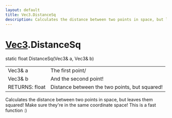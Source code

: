 ```yaml
---
layout: default
title: Vec3.DistanceSq
description: Calculates the distance between two points in space, but leaves them squared! Make sure they're in the same coordinate space! This is a fast function .)
---
```

# [Vec3]({{site.url}}/Pages/Reference/Vec3.html).DistanceSq

<div class='signature' markdown='1'>
static float DistanceSq(Vec3& a, Vec3& b)
</div>

|  |  |
|--|--|
|Vec3& a|The first point/|
|Vec3& b|And the second point!|
|RETURNS: float|Distance between the two points, but squared!|

Calculates the distance between two points in space, but leaves them squared! Make
sure they're in the same coordinate space! This is a fast function :)



